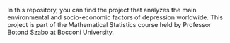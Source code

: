 In this repository, you can find the project that analyzes the main environmental and socio-economic factors of depression worldwide. This project is part of the Mathematical Statistics course held by Professor Botond Szabo at Bocconi University.
